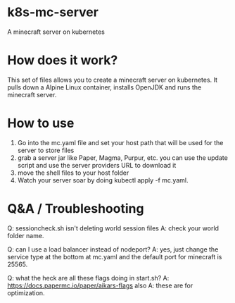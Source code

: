 # k8s-mc-server
A minecraft server on kubernetes

# How does it work?

This set of files allows you to create a minecraft server on kubernetes. It pulls down a Alpine Linux container, installs OpenJDK and runs the minecraft server.

# How to use

1. Go into the mc.yaml file and set your host path that will be used for the server to store files
2. grab a server jar like Paper, Magma, Purpur, etc. you can use the update script and use the server providers URL to download it
3. move the shell files to your host folder
4. Watch your server soar by doing kubectl apply -f mc.yaml.

# Q&A / Troubleshooting
Q: sessioncheck.sh isn't deleting world session files
A: check your world folder name.

Q: can I use a load balancer instead of nodeport?
A: yes, just change the service type at the bottom at mc.yaml and the default port for minecraft is 25565.

Q: what the heck are all these flags doing in start.sh?
A: https://docs.papermc.io/paper/aikars-flags
also A: these are for optimization.
